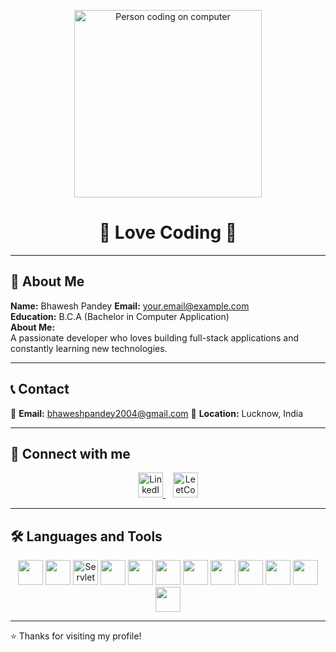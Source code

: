 <p align="center">
  <img src="https://i.imgur.com/jxWqIBf.gif" width="300" alt="Person coding on computer">
</p>

<h1 align="center">💖 Love Coding 💖</h1>

---

## 👤 About Me

**Name:** Bhawesh Pandey 
**Email:** your.email@example.com  
**Education:** B.C.A (Bachelor in Computer Application)  
**About Me:**  
A passionate developer who loves building full-stack applications and constantly learning new technologies.

---

## 📞 Contact
📧 **Email:** bhaweshpandey2004@gmail.com 
📍 **Location:** Lucknow, India 

---

## 🔗 Connect with me

<p align="center">
  <a href="https://linkedin.com/in/yourusername" target="_blank">
    <img src="https://cdn.jsdelivr.net/gh/devicons/devicon/icons/linkedin/linkedin-original.svg" alt="LinkedIn" width="40" height="40"/>
  </a>
  &nbsp;&nbsp;
  <a href="https://leetcode.com/yourusername" target="_blank">
    <img src="https://upload.wikimedia.org/wikipedia/commons/1/19/LeetCode_logo_black.png" alt="LeetCode" width="40" height="40"/>
  </a>
</p>

---

## 🛠️ Languages and Tools

<p align="center">
  <!-- Java -->
  <img src="https://cdn.jsdelivr.net/gh/devicons/devicon/icons/java/java-original.svg" width="40" height="40"/>

  <!-- MySQL -->
  <img src="https://cdn.jsdelivr.net/gh/devicons/devicon/icons/mysql/mysql-original.svg" width="40" height="40"/>

  <!-- JSP & Servlet: No official icons, use Java icon or custom -->
  <img src="https://img.icons8.com/external-tal-revivo-shadow-tal-revivo/48/null/external-java-servlet-used-in-java-enterprise-software-web-applications-logo-shadow-tal-revivo.png" width="40" height="40" alt="Servlet"/>

  <!-- MongoDB -->
  <img src="https://cdn.jsdelivr.net/gh/devicons/devicon/icons/mongodb/mongodb-original.svg" width="40" height="40"/>

  <!-- Express -->
  <img src="https://cdn.jsdelivr.net/gh/devicons/devicon/icons/express/express-original.svg" width="40" height="40"/>

  <!-- React -->
  <img src="https://cdn.jsdelivr.net/gh/devicons/devicon/icons/react/react-original.svg" width="40" height="40"/>

  <!-- Node.js -->
  <img src="https://cdn.jsdelivr.net/gh/devicons/devicon/icons/nodejs/nodejs-original.svg" width="40" height="40"/>

  <!-- JavaScript -->
  <img src="https://cdn.jsdelivr.net/gh/devicons/devicon/icons/javascript/javascript-original.svg" width="40" height="40"/>

  <!-- Postman -->
  <img src="https://www.vectorlogo.zone/logos/getpostman/getpostman-icon.svg" width="40" height="40"/>

  <!-- HTML -->
  <img src="https://cdn.jsdelivr.net/gh/devicons/devicon/icons/html5/html5-original.svg" width="40" height="40"/>

  <!-- CSS -->
  <img src="https://cdn.jsdelivr.net/gh/devicons/devicon/icons/css3/css3-original.svg" width="40" height="40"/>

  <!-- Bootstrap -->
  <img src="https://cdn.jsdelivr.net/gh/devicons/devicon/icons/bootstrap/bootstrap-original.svg" width="40" height="40"/>
</p>

---

⭐️ Thanks for visiting my profile!

